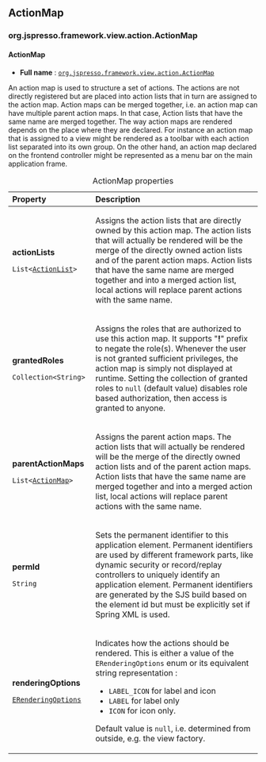 ## ActionMap

### org.jspresso.framework.view.action.ActionMap
<a name="org.jspresso.framework.view.action.ActionMap"></a>
#### ActionMap

+ **Full name** : [`org.jspresso.framework.view.action.ActionMap`](http://www.jspresso.org/external/maven-site/apidocs/org/jspresso/framework/view/action/ActionMap.html)



An action map is used to structure a set of actions. The actions are not
 directly registered but are placed into action lists that in turn are
 assigned to the action map. Action maps can be merged together, i.e. an
 action map can have multiple parent action maps. In that case, Action lists
 that have the same name are merged together. The way action maps are rendered
 depends on the place where they are declared. For instance an action map that
 is assigned to a view might be rendered as a toolbar with each action list
 separated into its own group. On the other hand, an action map declared on
 the frontend controller might be represented as a menu bar on the main
 application frame.



<table>
<caption>ActionMap properties</caption>
<colgroup>
<col width="33%" />
<col width="66%" />
</colgroup>
<thead>
<tr class="header">
<th align="left">Property</th>
<th align="left">Description</th>
</tr>
</thead>
<tbody>
<tr class="odd">
<td align="left"><p><strong>actionLists</strong></p><p><code>List&#x200B;&lt;&#x200B;<a href="http://www.jspresso.org/external/maven-site/apidocs/org/jspresso/framework/view/action/ActionList.html">Action&#x200B;List</a>&#x200B;&gt;&#x200B;</code></p></td>
<td><p>Assigns the action lists that are directly owned by this action map. The
 action lists that will actually be rendered will be the merge of the
 directly owned action lists and of the parent action maps. Action lists
 that have the same name are merged together and into a merged action list,
 local actions will replace parent actions with the same name.</p></td>
</tr>
<tr class="even">
<td align="left"><p><strong>grantedRoles</strong></p><p><code>Collection&#x200B;&lt;&#x200B;String&#x200B;&gt;&#x200B;</code></p></td>
<td><p>Assigns the roles that are authorized to use this action map. It supports
 &quot;<b>!</b>&quot; prefix to negate the role(s). Whenever the user is not
 granted sufficient privileges, the action map is simply not displayed at
 runtime. Setting the collection of granted roles to <code>null</code>
 (default value) disables role based authorization, then access is granted
 to anyone.</p></td>
</tr>
<tr class="odd">
<td align="left"><p><strong>parentActionMaps</strong></p><p><code>List&#x200B;&lt;&#x200B;<a href="http://www.jspresso.org/external/maven-site/apidocs/org/jspresso/framework/view/action/ActionMap.html">Action&#x200B;Map</a>&#x200B;&gt;&#x200B;</code></p></td>
<td><p>Assigns the parent action maps. The action lists that will actually be
 rendered will be the merge of the directly owned action lists and of the
 parent action maps. Action lists that have the same name are merged
 together and into a merged action list, local actions will replace parent
 actions with the same name.</p></td>
</tr>
<tr class="even">
<td align="left"><p><strong>permId</strong></p><p><code>String</code></p></td>
<td><p>Sets the permanent identifier to this application element. Permanent
 identifiers are used by different framework parts, like dynamic security or
 record/replay controllers to uniquely identify an application element.
 Permanent identifiers are generated by the SJS build based on the element
 id but must be explicitly set if Spring XML is used.</p></td>
</tr>
<tr class="odd">
<td align="left"><p><strong>renderingOptions</strong></p><p><code><a href="http://www.jspresso.org/external/maven-site/apidocs/org/jspresso/framework/util/gui/ERenderingOptions.html">ERendering&#x200B;Options</a></code></p></td>
<td><p>Indicates how the actions should be rendered. This is either a value of the
 <code>ERenderingOptions</code> enum or its equivalent string representation
 :
 <ul>
 <li><code>LABEL_ICON</code> for label and icon</li>
 <li><code>LABEL</code> for label only</li>
 <li><code>ICON</code> for icon only.</li>
 </ul>
 <p>
 Default value is <code>null</code>, i.e. determined from outside, e.g. the
 view factory.</p></td>
</tr>
</tbody>
</table>


